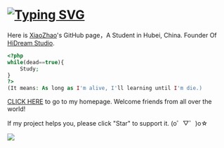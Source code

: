 # [![Typing SVG](https://readme-typing-svg.herokuapp.com?font=microsoft+yahei&size=30&duration=4000&color=2C68F7&center=true&width=360&height=50&lines=Hi,there!👋)](https://github.com/XZCN233)

Here is [XiaoZhao](https://xiaozhao233.top)'s GitHub page，A Student in Hubei, China. Founder Of [HiDream Studio](https://www.wedreamcn.com).

```php
<?php
while(dead==true){
    Study;
} 
?>
(It means: As long as I'm alive, I'll learning until I'm die.)
```

[CLICK HERE](https://xiaozhao233.top) to go to my homepage. Welcome friends from all over the world!

If my project helps you, please click "Star" to support it. (o゜▽゜)o☆

![](https://github-readme-stats.vercel.app/api/top-langs/?username=XZCN233)
